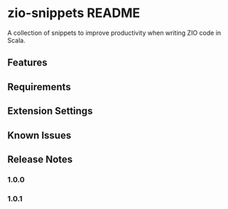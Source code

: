 # zio-snippets README

A collection of snippets to improve productivity when writing ZIO code in Scala.

<!-- TODO: write  -->

## Features



## Requirements



## Extension Settings



## Known Issues



## Release Notes



### 1.0.0



### 1.0.1



